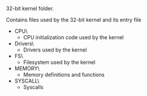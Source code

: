 32-bit kernel folder.

Contains files used by the 32-bit kernel and its entry file

- CPU\
  - CPU initialization code used by the kernel
- Drivers\
  - Drivers used by the kernel
- FS\
  - Filesystem used by the kernel
- MEMORY\
  - Memory definitions and functions
- SYSCALL\
  - Syscalls
